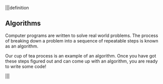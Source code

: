 |||definition
## Algorithms

Computer programs are written to solve real world problems. The process of breaking down a problem into a sequence of repeatable steps is known as an algorithm.

Our cup of tea process is an example of an algorithm. Once you have got these steps figured out and can come up with an algorithm, you are ready to write some code!

|||